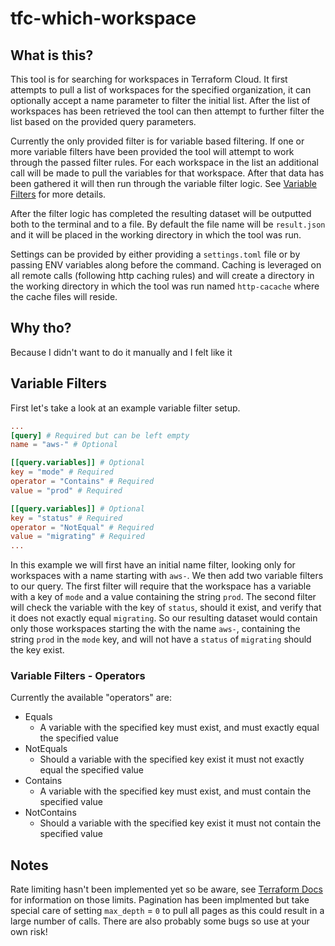 # tfc-which-workspace

## What is this?

This tool is for searching for workspaces in Terraform Cloud. It first attempts to pull a list of workspaces for the specified organization, it can optionally accept a name parameter to filter the initial list. After the list of workspaces has been retrieved the tool can then attempt to further filter the list based on the provided query parameters.

Currently the only provided filter is for variable based filtering. If one or more variable filters have been provided the tool will attempt to work through the passed filter rules. For each workspace in the list an additional call will be made to pull the variables for that workspace. After that data has been gathered it will then run through the variable filter logic. See [Variable Filters](#variable-filters) for more details.

After the filter logic has completed the resulting dataset will be outputted both to the terminal and to a file. By default the file name will be `result.json` and it will be placed in the working directory in which the tool was run.

Settings can be provided by either providing a `settings.toml` file or by passing ENV variables along before the command. Caching is leveraged on all remote calls (following http caching rules) and will create a directory in the working directory in which the tool was run named `http-cacache` where the cache files will reside.

## Why tho?

Because I didn't want to do it manually and I felt like it

## Variable Filters

First let's take a look at an example variable filter setup.

```toml
...
[query] # Required but can be left empty
name = "aws-" # Optional

[[query.variables]] # Optional
key = "mode" # Required
operator = "Contains" # Required
value = "prod" # Required

[[query.variables]] # Optional
key = "status" # Required
operator = "NotEqual" # Required
value = "migrating" # Required
...
```

In this example we will first have an initial name filter, looking only for workspaces with a name starting with `aws-`. We then add two variable filters to our query. The first filter will require that the workspace has a variable with a key of `mode` and a value containing the string `prod`. The second filter will check the variable with the key of `status`, should it exist, and verify that it does not exactly equal `migrating`. So our resulting dataset would contain only those workspaces starting the with the name `aws-`, containing the string `prod` in the `mode` key, and will not have a `status` of `migrating` should the key exist.

### Variable Filters - Operators

Currently the available "operators" are:

- Equals
  - A variable with the specified key must exist, and must exactly equal the specified value
- NotEquals
  - Should a variable with the specified key exist it must not exactly equal the specified value
- Contains
  - A variable with the specified key must exist, and must contain the specified value
- NotContains
  - Should a variable with the specified key exist it must not contain the specified value
  
## Notes

Rate limiting hasn't been implemented yet so be aware, see [Terraform Docs](https://www.terraform.io/cloud-docs/api-docs#rate-limiting) for information on those limits. Pagination has been implmented but take special care of setting `max_depth` = `0` to pull all pages as this could result in a large number of calls. There are also probably some bugs so use at your own risk!
